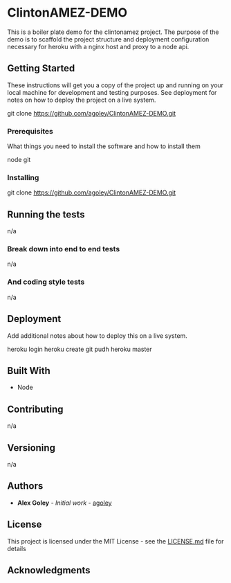 # ClintonAMEZ-DEMO

This is a boiler plate demo for the clintonamez project. The purpose of the demo is to scaffold the project structure and deployment configuration necessary for heroku with a nginx host and proxy to a node api.

## Getting Started

These instructions will get you a copy of the project up and running on your local machine for development and testing purposes. See deployment for notes on how to deploy the project on a live system.

git clone https://github.com/agoley/ClintonAMEZ-DEMO.git

### Prerequisites

What things you need to install the software and how to install them

node
git

### Installing

git clone https://github.com/agoley/ClintonAMEZ-DEMO.git


## Running the tests

n/a

### Break down into end to end tests

n/a

### And coding style tests

n/a

## Deployment

Add additional notes about how to deploy this on a live system.

heroku login
heroku create
git pudh heroku master

## Built With

* Node

## Contributing

n/a

## Versioning

n/a

## Authors

* **Alex Goley** - *Initial work* - [agoley](https://github.com/agoley)


## License

This project is licensed under the MIT License - see the [LICENSE.md](LICENSE.md) file for details

## Acknowledgments

